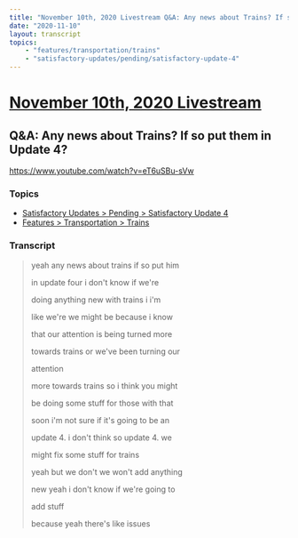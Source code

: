 ```yaml
---
title: "November 10th, 2020 Livestream Q&A: Any news about Trains? If so put them in Update 4?"
date: "2020-11-10"
layout: transcript
topics:
    - "features/transportation/trains"
    - "satisfactory-updates/pending/satisfactory-update-4"
---
```

# [November 10th, 2020 Livestream](../2020-11-10.md)
## Q&A: Any news about Trains? If so put them in Update 4?
https://www.youtube.com/watch?v=eT6uSBu-sVw

### Topics
* [Satisfactory Updates > Pending > Satisfactory Update 4](../topics/satisfactory-updates/pending/satisfactory-update-4.md)
* [Features > Transportation > Trains](../topics/features/transportation/trains.md)

### Transcript

> yeah any news about trains if so put him
> 
> in update four i don't know if we're
> 
> doing anything new with trains i i'm
> 
> like we're we might be because i know
> 
> that our attention is being turned more
> 
> towards trains or we've been turning our
> 
> attention
> 
> more towards trains so i think you might
> 
> be doing some stuff for those with that
> 
> soon i'm not sure if it's going to be an
> 
> update 4. i don't think so update 4. we
> 
> might fix some stuff for trains
> 
> yeah but we don't we won't add anything
> 
> new yeah i don't know if we're going to
> 
> add stuff
> 
> because yeah there's like issues
> 
